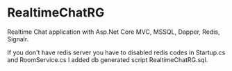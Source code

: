 # RealtimeChatRG
Realtime Chat application with Asp.Net Core MVC, MSSQL, Dapper, Redis, Signalr.

If you don't have redis server you have to disabled redis codes in Startup.cs and RoomService.cs
I added db generated script RealtimeChatRG.sql.
